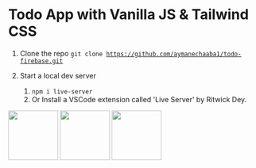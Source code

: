 # Todo App with Vanilla JS & Tailwind CSS

1. Clone the repo
   <code>git clone https://github.com/aymanechaaba1/todo-firebase.git</code>

2. Start a local dev server
   1. <code>npm i live-server</code>
   2. Or Install a VSCode extension called 'Live Server' by Ritwick Dey.

<div class="flex items-center gap-10">
  <img src="https://upload.wikimedia.org/wikipedia/commons/thumb/6/6a/JavaScript-logo.png/800px-JavaScript-logo.png" width="100">
  <img src="https://avatars.githubusercontent.com/u/67109815?s=280&v=4" width="100">
  <img src="https://miro.medium.com/v2/resize:fit:300/1*R4c8lHBHuH5qyqOtZb3h-w.png" width="100">
</div>
